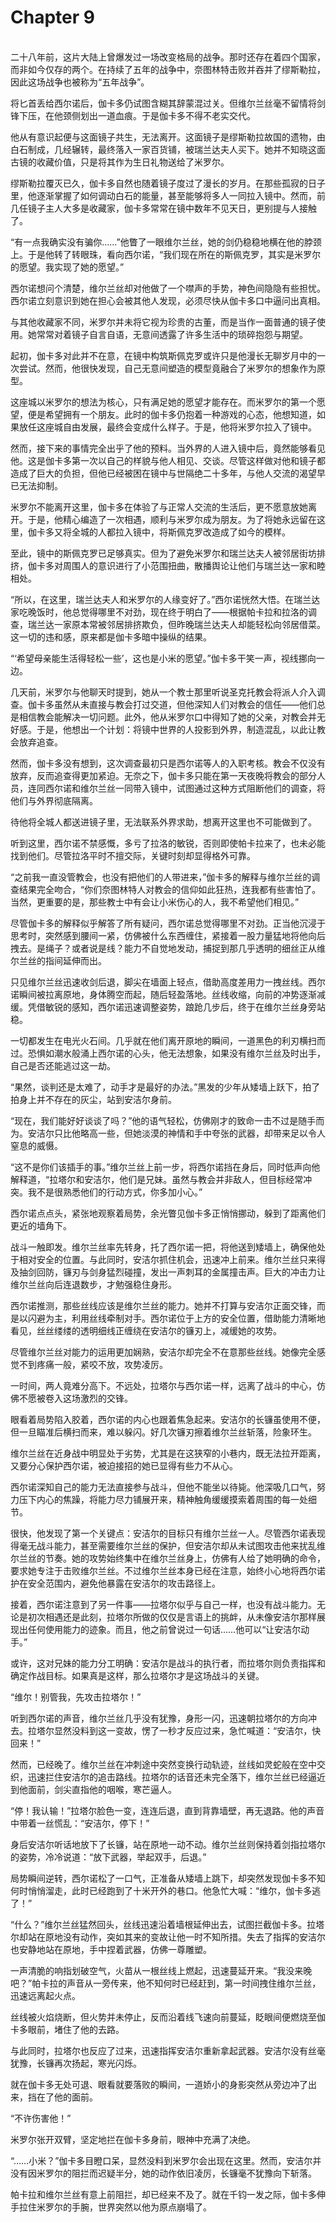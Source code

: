 # Chapter 9

<br>
二十八年前，这片大陆上曾爆发过一场改变格局的战争。那时还存在着四个国家，而非如今仅存的两个。在持续了五年的战争中，奈图林特击败并吞并了缪斯勒拉，因此这场战争也被称为“五年战争”。

将匕首丢给西尔诺后，伽卡多仍试图含糊其辞蒙混过关。但维尔兰丝毫不留情将剑锋下压，在他颈侧划出一道血痕。于是伽卡多不得不老实交代。

他从有意识起便与这面镜子共生，无法离开。这面镜子是缪斯勒拉故国的遗物，由白石制成，几经辗转，最终落入一家百货铺，被瑞兰达夫人买下。她并不知晓这面古镜的收藏价值，只是将其作为生日礼物送给了米罗尔。

缪斯勒拉覆灭已久，伽卡多自然也随着镜子度过了漫长的岁月。在那些孤寂的日子里，他逐渐掌握了如何调动白石的能量，甚至能够将多人一同拉入镜中。然而，前几任镜子主人大多是收藏家，伽卡多常常在镜中数年不见天日，更别提与人接触了。

“有一点我确实没有骗你……”他瞥了一眼维尔兰丝，她的剑仍稳稳地横在他的脖颈上。于是他转了转眼珠，看向西尔诺，“我们现在所在的斯佩克罗，其实是米罗尔的愿望。我实现了她的愿望。”

西尔诺想问个清楚，维尔兰丝却对他做了一个噤声的手势，神色间隐隐有些担忧。西尔诺立刻意识到她在担心会被其他人发现，必须尽快从伽卡多口中逼问出真相。

与其他收藏家不同，米罗尔并未将它视为珍贵的古董，而是当作一面普通的镜子使用。她常常对着镜子自言自语，无意间透露了许多生活中的琐碎抱怨与期望。

起初，伽卡多对此并不在意，在镜中构筑斯佩克罗或许只是他漫长无聊岁月中的一次尝试。然而，他很快发现，自己无意间塑造的模型竟融合了米罗尔的想象作为原型。

这座城以米罗尔的想法为核心，只有满足她的愿望才能存在。而米罗尔的第一个愿望，便是希望拥有一个朋友。此时的伽卡多仍抱着一种游戏的心态，他想知道，如果放任这座城自由发展，最终会变成什么样子。于是，他将米罗尔拉入了镜中。

然而，接下来的事情完全出乎了他的预料。当外界的人进入镜中后，竟然能够看见他。这是伽卡多第一次以自己的样貌与他人相见、交谈。尽管这样做对他和镜子都造成了巨大的负担，但他已经被困在镜中与世隔绝二十多年，与他人交流的渴望早已无法抑制。

米罗尔不能离开这里，伽卡多在体验了与正常人交流的生活后，更不愿意放她离开。于是，他精心编造了一次相遇，顺利与米罗尔成为朋友。为了将她永远留在这里，伽卡多又将全城的人都拉入镜中，将斯佩克罗改造成了如今的模样。

至此，镜中的斯佩克罗已足够真实。但为了避免米罗尔和瑞兰达夫人被邻居街坊排挤，伽卡多对周围人的意识进行了小范围扭曲，散播舆论让他们与瑞兰达一家和睦相处。

“所以，在这里，瑞兰达夫人和米罗尔的人缘变好了。”西尔诺恍然大悟。在瑞兰达家吃晚饭时，他总觉得哪里不对劲，现在终于明白了——根据帕卡拉和拉洛的调查，瑞兰达一家原本常被邻居排挤欺负，但昨晚瑞兰达夫人却能轻松向邻居借菜。这一切的违和感，原来都是伽卡多暗中操纵的结果。

“‘希望母亲能生活得轻松一些’，这也是小米的愿望。”伽卡多干笑一声，视线挪向一边。

几天前，米罗尔与他聊天时提到，她从一个教士那里听说圣克托教会将派人介入调查。伽卡多虽然从未直接与教会打过交道，但他深知人们对教会的信任——他们总是相信教会能解决一切问题。此外，他从米罗尔口中得知了她的父亲，对教会并无好感。于是，他想出一个计划：将镜中世界的人投影到外界，制造混乱，以此让教会放弃追查。

然而，伽卡多没有想到，这次调查最初只是西尔诺等人的入职考核。教会不仅没有放弃，反而追查得更加紧迫。无奈之下，伽卡多只能在第一天夜晚将教会的部分人员，连同西尔诺和维尔兰丝一同带入镜中，试图通过这种方式阻断他们的调查，将他们与外界彻底隔离。

待他将全城人都送进镜子里，无法联系外界求助，想离开这里也不可能做到了。

听到这里，西尔诺不禁感慨，多亏了拉洛的敏锐，否则即使帕卡拉来了，也未必能找到他们。尽管拉洛平时不擅交际，关键时刻却显得格外可靠。

“之前我一直没管教会，也没有把他们的人带进来，”伽卡多的解释与维尔兰丝的调查结果完全吻合，“你们奈图林特人对教会的信仰如此狂热，连我都有些害怕了。当然，更重要的是，那些教士中有会让小米伤心的人，我不希望他们相见。”

尽管伽卡多的解释似乎解答了所有疑问，西尔诺总觉得哪里不对劲。正当他沉浸于思考时，突然感到腰间一紧，仿佛被什么东西缠住，紧接着一股力量猛地将他向后拽去。是绳子？或者说是线？能力不自觉地发动，捕捉到那几乎透明的细丝正从维尔兰丝的指间延伸而出。

只见维尔兰丝迅速收剑后退，脚尖在墙面上轻点，借助高度差用力一拽丝线。西尔诺瞬间被拉离原地，身体腾空而起，随后轻盈落地。丝线收缩，向前的冲势逐渐减缓。凭借敏锐的感知，西尔诺迅速调整姿势，踉跄几步后，终于在维尔兰丝身旁站稳。

一切都发生在电光火石间。几乎就在他们离开原地的瞬间，一道黑色的利刃横扫而过。恐惧如潮水般涌上西尔诺的心头，他无法想象，如果没有维尔兰丝及时出手，自己是否还能逃过这一劫。

“果然，谈判还是太难了，动手才是最好的办法。”黑发的少年从矮墙上跃下，拍了拍身上并不存在的灰尘，站到安洁尔身前。

“现在，我们能好好谈谈了吗？”他的语气轻松，仿佛刚才的致命一击不过是随手而为。安洁尔只比他略高一些，但她淡漠的神情和手中夸张的武器，却带来足以令人窒息的威慑。

“这不是你们该插手的事。”维尔兰丝上前一步，将西尔诺挡在身后，同时低声向他解释道，“拉塔尔和安洁尔，他们是兄妹。虽然与教会并非敌人，但目标经常冲突。我不是很熟悉他们的行动方式，你多加小心。”

西尔诺点点头，紧张地观察着局势，余光瞥见伽卡多正悄悄挪动，躲到了距离他们更近的墙角下。

战斗一触即发。维尔兰丝率先转身，托了西尔诺一把，将他送到矮墙上，确保他处于相对安全的位置。与此同时，安洁尔抓住机会，迅速冲上前来。维尔兰丝只来得及抽剑回防，镰刃与剑身猛烈碰撞，发出一声刺耳的金属撞击声。巨大的冲击力让维尔兰丝向后连退数步，才勉强稳住身形。

西尔诺推测，那些丝线应该是维尔兰丝的能力。她并不打算与安洁尔正面交锋，而是以闪避为主，利用丝线牵制对手。西尔诺位于上方的安全位置，借助能力清晰地看见，丝丝缕缕的透明细线正缠绕在安洁尔的镰刃上，减缓她的攻势。

尽管维尔兰丝对能力的运用更加娴熟，安洁尔却完全不在意那些丝线。她像完全感觉不到疼痛一般，紧咬不放，攻势凌厉。

一时间，两人竟难分高下。不远处，拉塔尔与西尔诺一样，远离了战斗的中心，仿佛不愿被卷入这场激烈的交锋。

眼看着局势陷入胶着，西尔诺的内心也跟着焦急起来。安洁尔的长镰虽使用不便，但一旦瞄准后横扫而来，难以躲闪。好几次镰刃擦着维尔兰丝斩落，险象环生。

维尔兰丝在近身战中明显处于劣势，尤其是在这狭窄的小巷内，既无法拉开距离，又要分心保护西尔诺，被迫接招的她已显得有些力不从心。

西尔诺深知自己的能力无法直接参与战斗，但他不能坐以待毙。他深吸几口气，努力压下内心的焦躁，将能力尽力铺展开来，精神触角缓缓摸索着周围的每一处细节。

很快，他发现了第一个关键点：安洁尔的目标只有维尔兰丝一人。尽管西尔诺表现得毫无战斗能力，甚至需要维尔兰丝的保护，但安洁尔却从未试图攻击他来扰乱维尔兰丝的节奏。她的攻势始终集中在维尔兰丝身上，仿佛有人给了她明确的命令，要求她专注于击败维尔兰丝。不过维尔兰丝本身已经在注意，始终小心地将西尔诺护在安全范围内，避免他暴露在安洁尔的攻击路径上。

接着，西尔诺注意到了另一件事——拉塔尔似乎与自己一样，也没有战斗能力。无论是初次相遇还是此刻，拉塔尔所做的仅仅是言语上的挑衅，从未像安洁尔那样展现出任何使用能力的迹象。而且，他之前曾说过一句话……他可以“让安洁尔动手。”

或许，这对兄妹的能力分工明确：安洁尔是战斗的执行者，而拉塔尔则负责指挥和确定作战目标。如果真是这样，那么拉塔尔才是这场战斗的关键。

“维尔！别管我，先攻击拉塔尔！”

听到西尔诺的声音，维尔兰丝几乎没有犹豫，身形一闪，迅速朝拉塔尔的方向冲去。拉塔尔显然没料到这一变故，愣了一秒才反应过来，急忙喊道：“安洁尔，快回来！”

然而，已经晚了。维尔兰丝在冲刺途中突然变换行动轨迹，丝线如灵蛇般在空中交织，迅速拦住安洁尔的追击路线。拉塔尔的话音还未完全落下，维尔兰丝已经逼近到他面前，剑尖直指他的咽喉，寒芒逼人。

“停！我认输！”拉塔尔脸色一变，连连后退，直到背靠墙壁，再无退路。他的声音中带着一丝慌乱：“安洁尔，停下！”

身后安洁尔听话地放下了长镰，站在原地一动不动。维尔兰丝则保持着剑指拉塔尔的姿势，冷冷说道：“放下武器，举起双手，后退。”

局势瞬间逆转，西尔诺松了一口气，正准备从矮墙上跳下，却突然发现伽卡多不知何时悄悄溜走，此时已经跑到了十米开外的巷口。他急忙大喊：“维尔，伽卡多逃了！”

“什么？”维尔兰丝猛然回头，丝线迅速沿着墙根延伸出去，试图拦截伽卡多。拉塔尔却站在原地没有动作，突如其来的变故让他一时不知所措。失去了指挥的安洁尔也安静地站在原地，手中捏着武器，仿佛一尊雕塑。

一声清脆的响指划破空气，火苗从一根丝线上燃起，迅速蔓延开来。“我没来晚吧？”帕卡拉的声音从一旁传来，他不知何时已经赶到，第一时间拽住维尔兰丝，迅速远离起火点。

丝线被火焰烧断，但火势并未停止，反而沿着线飞速向前蔓延，眨眼间便燃烧至伽卡多眼前，堵住了他的去路。

与此同时，拉塔尔也反应了过来，迅速指挥安洁尔重新拿起武器。安洁尔没有丝毫犹豫，长镰再次扬起，寒光闪烁。

就在伽卡多无处可退、眼看就要落败的瞬间，一道娇小的身影突然从旁边冲了出来，挡在了他的面前。

“不许伤害他！”

米罗尔张开双臂，坚定地拦在伽卡多身前，眼神中充满了决绝。

“……小米？”伽卡多目瞪口呆，显然没料到米罗尔会出现在这里。然而，安洁尔并没有因米罗尔的阻拦而迟疑半分，她的动作依旧凌厉，长镰毫不犹豫向下斩落。

帕卡拉和维尔兰丝有意上前阻拦，却已经来不及了。就在千钧一发之际，伽卡多伸手拉住米罗尔的手腕，世界突然以他为原点崩塌了。
